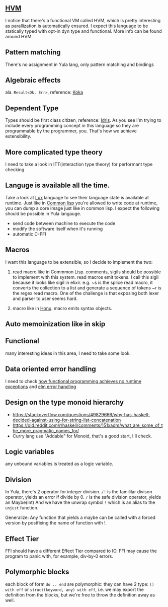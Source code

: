 ## [HVM](https://github.com/HigherOrderCO/HVM)
I notice that there's a functional VM called HVM, which is pretty interesting as 
parallization is automatically ensured. I expect this language to be statically 
typed with opt-in dyn type and functional. More info can be found around HVM.

## Pattern matching
  There's no assignment in Yula lang, only pattern matching and bindings

## Algebraic effects
  ala. `Result<Ok, Err>`, reference: [Koka](https://koka-lang.github.io/)

## Dependent Type
  Types should be first class citizen, reference: [Idris](https://www.idris-lang.org/). As you see I'm trying to include every programming concept in this language so they are programmable by the programmer, you. That's how we achieve extensibility.

## More complicated type theory

I need to take a look in ITT(interaction type theory) for performant type checking

## Languge is available all the time.
  Take a look at [Lux](https://github.com/LuxLang/lux) language to see their language state is available at runtime.
  Just like in [Common lisp](https://lisp-lang.org/) you're allowed to write code at runtime, you can dump a core image just like in common lisp.
  I expect the following should be possible in Yula langauge.
  - send code between machine to execute the code
  - modify the software itself when it's running
  - automatic C-FFI

## Macros

I want this language to be extensible, so I decide to implement the two:

1. read macro like in Commmon Lisp. comments, sigils should be possible to implement 
with this system. read macros emit tokens. I call this sigil because it looks like sigil in elixir.
e.g. ~s is the splice read macro, it converts the collection to a list and generate a sequence of tokens
~r is the regex read macro. One of the challenge is that exposing both lexer and parser to user seems hard.

2. macro like in [Honu](https://dl.acm.org/doi/10.1145/2371401.2371420). macro emits syntax objects.

## Auto memoinization like in skip

## Functional

many interesting ideas in this area, I need to take some look.

## Data oriented error handling
I need to check [how functional programming achieves no runtime exceptions](https://softwareengineering.stackexchange.com/questions/420872/how-functional-programming-achieves-no-runtime-exceptions) and [elm error handling](https://guide.elm-lang.org/error_handling/)

## Design on the type monoid hierarchy
- https://stackoverflow.com/questions/49829666/why-has-haskell-decided-against-using-for-string-list-concatenation
- https://old.reddit.com/r/haskell/comments/151xadm/what_are_some_of_the_more_pragmatic_names_for/
- Curry lang use "Addable" for Monoid, that's a good start, I'll check.

## Logic variables
any unbound variables is treated as a logic variable.

## Division

In Yula, there's 2 operator for integer division. 
`/!` is the famililar divison operator, yields an error if divide by 0.
`/` is the safe division operator, yields an Maybe(Int)
And we have the unwrap symbol `!` which is an alias to the `unjust` function.

Generalize: Any function that yields a maybe can be called with a forced version by postfixing the name of function with !.

## Effect Tier
FFI should have a different Effect Tier compared to IO. FFI may cause the program to panic with, for example, div-by-0 errors.

## Polymorphic blocks
each block of form `do .. end` are polymorphic: they can have 2 type:
`() with eff` or `struct(keyword, any) with eff`, i.e. we may export the definition from the blocks, but we're free to throw the definition away as well.
